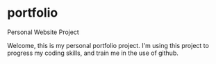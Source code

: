 # portfolio
Personal Website Project

Welcome, this is my personal portfolio project. I'm using this project to progress my coding skills, and train me in the use of github.

